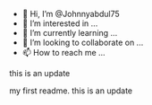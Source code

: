 - 👋 Hi, I’m @Johnnyabdul75
- 👀 I’m interested in ...
- 🌱 I’m currently learning ...
- 💞️ I’m looking to collaborate on ...
- 📫 How to reach me ...

<!---
Johnnyabdul75/Johnnyabdul75 is a ✨ special ✨ repository because its `README.md` (this file) appears on your GitHub profile.
You can click the Preview link to take a look at your changes.
--->this is an update
my first readme.
this is an update
